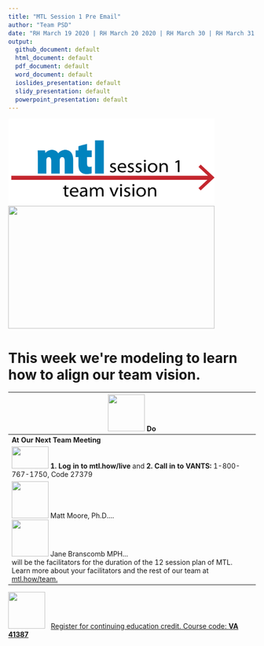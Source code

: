 ```yaml
---
title: "MTL Session 1 Pre Email"
author: "Team PSD"
date: "RH March 19 2020 | RH March 20 2020 | RH March 30 | RH March 31 2020 | April 1 2020| "
output: 
  github_document: default
  html_document: default
  pdf_document: default
  word_document: default
  ioslides_presentation: default
  slidy_presentation: default
  powerpoint_presentation: default
---
```



<!-- MTL Logo, HTML img tag -->
[<img src = "https://github.com/lzim/teampsd/blob/master/resources/title_slides/mtl_s01_teamvision_title.png"
     height = "175" width = "420">](https://github.com/lzim/mtl/blob/master/blue/session01/s01_learner/mtl_session01_see.md)                 [<img src="https://github.com/lzim/teampsd/blob/rita_2020_03_19_email_template_issue_1176/mtl_facilitate_workgroup/pre_post_emails/thompson_vapor.jpg" height="250" width="420">](https://youtu.be/uaXbTnE8Vts)   


# This week we're modeling to learn how to align our team vision.

[<img src = "https://raw.githubusercontent.com/lzim/teampsd/hexagon_icons/np_synchronize_778914_003F72.png" height = "75" width = "75">](https://github.com/lzim/mtl/blob/master/session01/s01_learner/mtl_session01_see.md) **Do** |
| --- |   
|**At Our Next Team Meeting**|
[<img src = "https://github.com/lzim/teampsd/blob/master/resources/logos/mtl_how_live_sm.png" height = "45" width = "75">](http://mtl.how/live) **1. Log in to mtl.how/live** and **2. Call in to VANTS:** 1-800-767-1750, Code 27379 |   
[<img src="https://github.com/lzim/teampsd/blob/rita_2020_03_19_email_template_issue_1176/mtl_facilitate_workgroup/pre_post_emails/moore_headshot_circle.png" height= "75" width="75">](https://forio.com/app/va/va-psd-team/teampsd.html) Matt Moore, Ph.D.... <br> [<img src="https://github.com/lzim/teampsd/blob/rita_2020_03_19_email_template_issue_1176/mtl_facilitate_workgroup/pre_post_emails/branscomb_headshot_circle.jpg" height="75" width="75">](https://forio.com/app/va/va-psd-team/teampsd.html) Jane Branscomb MPH... <br> will be the facilitators for the duration of the 12 session plan of  MTL. Learn more about your facilitators and the rest of our team at [mtl.how/team.](https://mtl.how/team)|   
[<img src = "https://github.com/lzim/teampsd/blob/rita_2020_03_19_email_template_issue_1176/mtl_facilitate_workgroup/pre_post_emails/va_tmps_logo_mini.jpg" height = "75" width = "75">](https://www.docs.lms.va.gov/LMSDocs/default.aspx?id=56771) &nbsp; [Register for continuing education credit. Course code: **VA 41387**](https://www.docs.lms.va.gov/LMSDocs/default.aspx?id=56771)  

